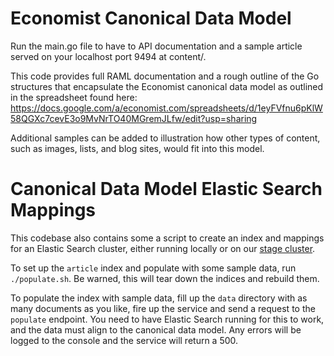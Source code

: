 # Economist Canonical Data Model

Run the main.go file to have to API documentation and a sample article served on your localhost port 9494 at content/.

This code provides full RAML documentation and a rough outline of the Go structures that encapsulate the Economist canonical data model as outlined in the spreadsheet found here: 
https://docs.google.com/a/economist.com/spreadsheets/d/1eyFVfnu6pKlW58QGXc7cevE3o9MvNrTO40MGremJLfw/edit?usp=sharing

Additional samples can be added to illustration how other types of content, such as images, lists, and blog sites, would fit into this model.

# Canonical Data Model Elastic Search Mappings

This codebase also contains some a script to create an index and mappings
for an Elastic Search cluster, either running locally or on our [stage cluster](mt-content-search.s.aws.economist.com).

To set up the ```article``` index and populate with some sample data, run
```./populate.sh```. Be warned, this will tear down the indices and rebuild them.

To populate the index with sample data, fill up the ```data``` directory with as many documents as you like, fire up the service and send a request
to the ```populate``` endpoint. You need to have Elastic Search running for this to work, and the data must align to the canonical data model. Any errors will be logged to the console and the service will return a 500. 

